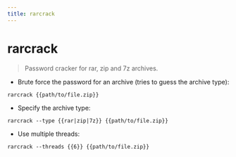 ```yaml
---
title: rarcrack
---
```

# rarcrack

> Password cracker for rar, zip and 7z archives.

- Brute force the password for an archive (tries to guess the archive type):

`rarcrack {{path/to/file.zip}}`

- Specify the archive type:

`rarcrack --type {{rar|zip|7z}} {{path/to/file.zip}}`

- Use multiple threads:

`rarcrack --threads {{6}} {{path/to/file.zip}}`

